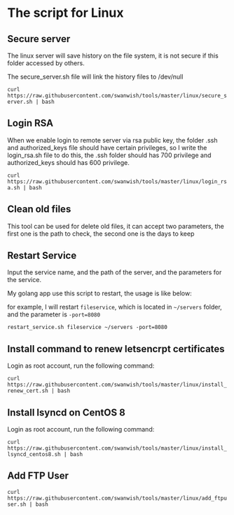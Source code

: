 # The script for Linux

## Secure server

The linux server will save history on the file system, it is not secure if this folder accessed by others.

The secure_server.sh file will link the history files to /dev/null

`curl https://raw.githubusercontent.com/swanwish/tools/master/linux/secure_server.sh | bash`

## Login RSA

When we enable login to remote server via rsa public key, the folder .ssh and authorized_keys file should have certain privileges, so I write the login_rsa.sh file to do this, the .ssh folder should has 700 privilege and authorized_keys should has 600 privilege.

`curl https://raw.githubusercontent.com/swanwish/tools/master/linux/login_rsa.sh | bash`

## Clean old files

This tool can be used for delete old files, it can accept two parameters, the first one is the path to check, the second one is the days to keep

## Restart Service

Input the service name, and the path of the server, and the parameters for the service.

My golang app use this script to restart, the usage is like below:

for example, I will restart `fileservice`, which is located in `~/servers` folder, and the parameter is `-port=8080`

`
restart_service.sh fileservice ~/servers -port=8080
`

## Install command to renew letsencrpt certificates

Login as root account, run the following command:

`curl https://raw.githubusercontent.com/swanwish/tools/master/linux/install_renew_cert.sh | bash`

## Install lsyncd on CentOS 8

Login as root account, run the following command:

`curl https://raw.githubusercontent.com/swanwish/tools/master/linux/install_lsyncd_centos8.sh | bash`

## Add FTP User

`curl https://raw.githubusercontent.com/swanwish/tools/master/linux/add_ftpuser.sh | bash`
